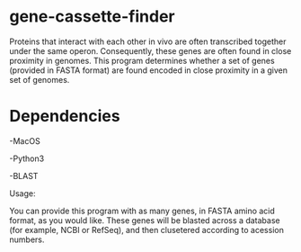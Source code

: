 # gene-cassette-finder
Proteins that interact with each other in vivo are often transcribed together under the same operon. Consequently, these genes are often found in close proximity in genomes. This program determines whether a set of genes (provided in FASTA format) are found encoded in close proximity in a given set of genomes.

# Dependencies
  -MacOS
  
  -Python3
  
  -BLAST

Usage:

You can provide this program with as many genes, in FASTA amino acid format, as you would like. These genes will be blasted across a database (for example, NCBI or RefSeq), and then clusetered according to acession numbers.
